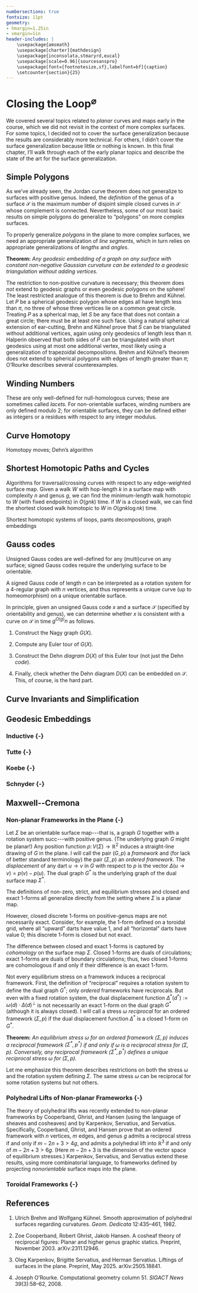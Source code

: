 ```yaml
---
numbersections: true
fontsize: 11pt
geometry:
- hmargin=1.25in
- vmargin=1in
header-includes: |
	\usepackage{amsmath}
    \usepackage[charter]{mathdesign}
    \usepackage{inconsolata,stmaryrd,eucal}
    \usepackage[scale=0.96]{sourcesanspro}
    \usepackage[font={footnotesize,sf},labelfont=bf]{caption}
    \setcounter{section}{25}
---
```


# Closing the Loop$^\varnothing$

We covered several topics related to _planar_ curves and maps early in the course, which we did not revisit in the context of more complex surfaces.  For some topics, I decided not to cover the surface generalization because the results are considerably more technical.  For others, I didn’t cover the surface generalization because little or nothing is known.  In this final chapter, I’ll walk through each of the early planar topics and describe the state of the art for the surface generalization.

## Simple Polygons

As we’ve already seen, the Jordan curve theorem does not generalize to surfaces with positive genus.  Indeed, the _definition_ of the genus of a surface $\mathcal{S}$ is the maximum number of disjoint simple closed curves in $\mathcal{S}$ whose complement is connected.  Nevertheless, some of our most basic results on simple polygons do generalize to “polygons” on more complex surfaces.

To properly generalize _polygons_ in the plane to more complex surfaces, we need an appropriate generalization of _line segments_, which in turn relies on appropriate generalizations of _lengths_ and _angles_.

**Theorem:**
_Any geodesic embedding of a graph on any surface with constant non-negative Gaussian curvature can be extended to a geodesic triangulation without adding vertices._

The restriction to non-positive curvature is necessary; this theorem does _not_ extend to geodesic graphs or even geodesic _polygons_ on the sphere!  The least restricted analogue of this theorem is due to Brehm and Kühnel.  Let $P$ be a spherical geodesic polygon whose edges all have length less than $\pi$, no three of whose three vertices lie on a common great circle.  Treating $P$ as a spherical map, let $S$ be any face that does not contain a great circle; there must be at least one such face.  Using a natural spherical extension of ear-cutting, Brehn and Kühnel prove that $S$ can be triangulated without additional vertices, again using only geodesics of length less than $\pi$.  Halperin observed that both sides of $P$ can be triangulated with short geodesics using at most one additional vertex, most likely using a generalization of trapezoidal decompositions.  Brehm and Kühnel’s theorem does not extend to spherical polygons with edges of length greater than $\pi$; O’Rourke describes several counterexamples.

## Winding Numbers

These are only well-defined for null-homologous curves; these are sometimes called _lacets_.  For non-orientable surfaces, winding numbers are only defined modulo $2$; for orientable surfaces, they can be defined either as integers or a residues with respect to any integer modulus.

## Curve Homotopy

Homotopy moves; Dehn’s algorithm

## Shortest Homotopic Paths and Cycles

Algorithms for traversal/crossing curves with respect to any edge-weighted surface map.  Given a walk $W$ with hop-length $k$ in a surface map with complexity $n$ and genus $g$, we can find the minimum-length walk homotopic to $W$ (with fixed endpoints) in $O(gnk)$ time.  if $W$ is a closed walk, we can find the shortest closed walk homotopic to $W$ in $O(gnk \log nk)$ time.

Shortest homotopic systems of loops, pants decompositions, graph embeddings

## Gauss codes

Unsigned Gauss codes are well-defined for any (multi)curve on any surface; signed Gauss codes require the underlying surface to be orientable.

A signed Gauss code of length $n$ can be interpreted as a rotation system for a $4$-regular graph with $n$ vertices, and thus represents a unique curve (up to homeomorphism) on a unique orientable surface.

In principle, given an unsigned Gauss code $x$ and a surface $\mathcal{S}$ (specified by orientability and genus), we can determine whether $x$ is consistent with a curve on $\mathcal{S}$ in time $g^{O(g)}n$ as follows.

1. Construct the Nagy graph $G(X)$.

2. Compute any Euler tour of $G(X)$.

3. Construct the Dehn _diagram_ $D(X)$ of this Euler tour (not just the Dehn _code_).

4. Finally, check whether the Dehn diagram $D(X)$ can be embedded on $\mathcal{S}$.  This, of course, is the hard part.

## Curve Invariants and Simplification

## Geodesic Embeddings

### Inductive {-}
### Tutte {-}
### Koebe {-}
### Schnyder {-}

## Maxwell--Cremona

### Non-planar Frameworks in the Plane {-}

Let $\Sigma$ be an orientable surface map---that is, a graph $G$ together with a rotation system $\textsf{succ}$---with positive genus.  (The underlying graph $G$ might be planar!)  Any position function $p\colon V(\Sigma) \to \mathbb{R}^2$ induces a straight-line drawing of $G$ in the plane.  I will call the pair $(G,p)$ a _framework_ and (for lack of better standard terminology) the pair $(\Sigma, p)$ an _ordered framework_.  The _displacement_ of any dart $u{\to}v$ in $G$ with respect to $p$ is the vector $\Delta(u{\to}v) = p(v)-p(u)$.  The dual graph $G^*$ is the underlying graph of the dual surface map $\Sigma^*$.

The definitions of non-zero, strict, and equilibrium stresses and closed and exact 1-forms all generalize directly from the setting where $\Sigma$ is a planar map.

However, closed discrete 1-forms on positive-genus maps are not necessarily exact.  Consider, for example, the 1-form defined on a toroidal grid, where all “upward” darts have value $1$, and all “horizontal” darts have value $0$; this discrete 1-form is closed but not exact.

The difference between closed and exact 1-forms is captured by _cohomology_ on the surface map $\Sigma$.  Closed 1-forms are duals of circulations; exact 1-forms are duals of boundary circulations; thus, two closed 1-forms are cohomologous if and only if their difference is an exact 1-form.

Not every equilibrium stress on a framework induces a reciprocal framework.  First, the definition of “reciprocal” requires a rotation system to define the dual graph $G^*$; only _ordered_ frameworks have reciprocals.  But even with a fixed rotation system, the dual displacement function $\Delta^*(d^*) := \omega(d)\cdot\Delta(d)^\bot$ is not necessarily an exact 1-form on the dual graph $G^*$ (although it is always closed).  I will call a stress $\omega$ _reciprocal_ for an ordered framework $(\Sigma,p)$ if the dual displacement function $\Delta^*$ is a closed 1-form on $G^*$.

**Theorem:**
_An equilibrium stress $\omega$ for an ordered framework $(\Sigma,p)$ induces a reciprocal framework $(\Sigma^*, p^*)$ if and only if $\omega$ is a reciprocal stress for $(\Sigma,p)$.  Conversely, any reciprocal framework $(\Sigma^*,p^*)$ defines a unique reciprocal stress $\omega$ for $(\Sigma, p)$._

Let me emphasize this theorem describes restrictions on both the stress $\omega$ and the rotation system defining $\Sigma$.  The same stress $\omega$ can be reciprocal for some rotation systems but not others.

### Polyhedral Lifts of Non-planar Frameworks {-}

The theory of polyhedral lifts was recently extended to non-planar frameworks by Cooperband, Ghrist, and Hansen (using the language of sheaves and cosheaves) and by Karpenkov, Servatius, and Servatius.  Specifically, Cooperband, Ghrist, and Hansen prove that an ordered framework with $n$ vertices, $m$ edges, and genus $g$ admits a reciprocal stress if and only if $m-2n+3 > 4g$, and admits a polyhedral lift into $\mathbb{R}^3$ if and only of $m-2n+3 > 6g$.  (Here $m-2n+3$ is the dimension of the vector space of equilibrium stresses.)  Karpenkov, Servatius, and Servatius extend these results, using more combinatorial language, to frameworks defined by projecting *nonorientable* surface maps into the plane.


### Toroidal Frameworks {-}



## References


1. Ulrich Brehm and Wolfgang Kühnel. Smooth approximation of polyhedral surfaces regarding curvatures. _Geom. Dedicata_ 12:435–461, 1982.

2. Zoe Cooperband, Robert Ghrist, Jakob Hansen.  A cosheaf theory of reciprocal figures: Planar and higher genus graphic statics.  Preprint, November 2003.  arXiv:2311.12946.

3. Oleg Karpenkov, Brigitte Servatius, and Herman Servatius.  Liftings of surfaces in the plane.  Preprint, May 2025.  arXiv:2505.18841.


4. Joseph O’Rourke. Computational geometry column 51. _SIGACT News_ 39(3):58–62, 2008.


